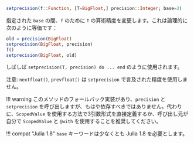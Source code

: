```julia
setprecision(f::Function, [T=BigFloat,] precision::Integer; base=2)
```

指定された `base` の間、`f` のために `T` の算術精度を変更します。これは論理的に次のように等価です：

```julia
old = precision(BigFloat)
setprecision(BigFloat, precision)
f()
setprecision(BigFloat, old)
```

しばしば `setprecision(T, precision) do ... end` のように使用されます。

注意: `nextfloat()`, `prevfloat()` は `setprecision` で言及された精度を使用しません。

!!! warning
    このメソッドのフォールバック実装があり、`precision` と `setprecision` を呼び出しますが、もはや依存すべきではありません。代わりに、`ScopedValue` を使用する方法で3引数形式を直接定義するか、呼び出し元が自分で `ScopedValue` と `@with` を使用することを推奨してください。


!!! compat "Julia 1.8"
    `base` キーワードは少なくとも Julia 1.8 を必要とします。

